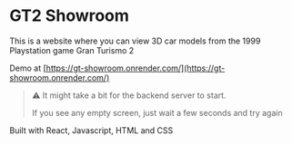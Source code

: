 # GT2 Showroom

This is a website where you can view 3D car models from the 1999 Playstation game Gran Turismo 2

Demo at [https://gt-showroom.onrender.com/](https://gt-showroom.onrender.com/) 
> :warning: It might take a bit for the backend server to start.
> 
> If you see any empty screen, just wait a few seconds and try again

Built with React, Javascript, HTML and CSS
